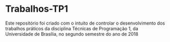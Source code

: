 # Trabalhos-TP1
Este repositório foi criado com o intuito de controlar o desenvolvimento dos trabalhos práticos da disciplina Técnicas de Programação 1, da Universidade de Brasília, no segundo semestre do ano de 2018
